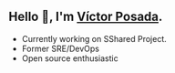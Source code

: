 ## Hello 👋, I'm [Víctor Posada](www.linkedin.com/in/víctorposada).


* Currently working on SShared Project. 
* Former SRE/DevOps
* Open source enthusiastic


